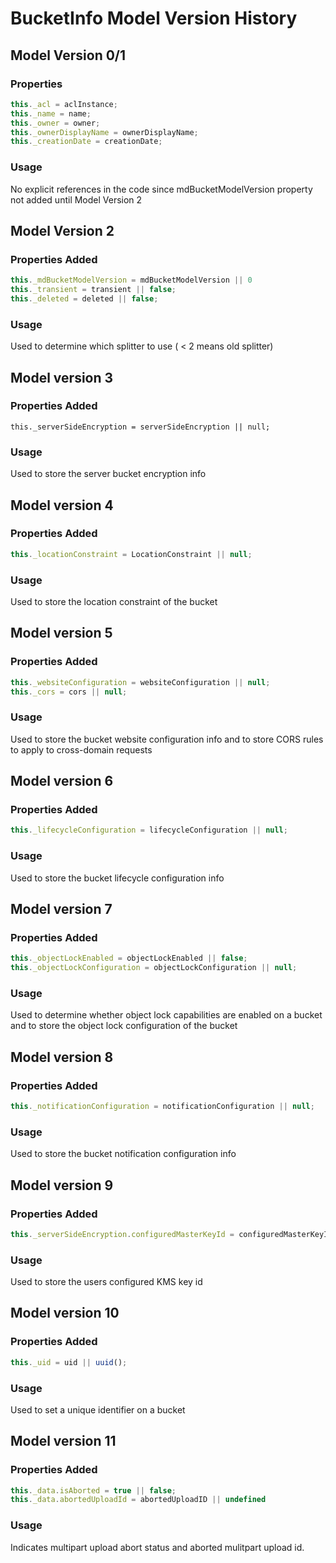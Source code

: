 # BucketInfo Model Version History

## Model Version 0/1

### Properties

``` javascript
this._acl = aclInstance;
this._name = name;
this._owner = owner;
this._ownerDisplayName = ownerDisplayName;
this._creationDate = creationDate;
```

### Usage

No explicit references in the code since mdBucketModelVersion
property not added until Model Version 2

## Model Version 2

### Properties Added

``` javascript
this._mdBucketModelVersion = mdBucketModelVersion || 0
this._transient = transient || false;
this._deleted = deleted || false;
```

### Usage

Used to determine which splitter to use ( < 2 means old splitter)

## Model version 3

### Properties Added

```
this._serverSideEncryption = serverSideEncryption || null;
```

### Usage

Used to store the server bucket encryption info

## Model version 4

### Properties Added

```javascript
this._locationConstraint = LocationConstraint || null;
```

### Usage

Used to store the location constraint of the bucket

## Model version 5

### Properties Added

```javascript
this._websiteConfiguration = websiteConfiguration || null;
this._cors = cors || null;
```

### Usage

Used to store the bucket website configuration info
and to store CORS rules to apply to cross-domain requests

## Model version 6

### Properties Added

```javascript
this._lifecycleConfiguration = lifecycleConfiguration || null;
```

### Usage

Used to store the bucket lifecycle configuration info

## Model version 7

### Properties Added

```javascript
this._objectLockEnabled = objectLockEnabled || false;
this._objectLockConfiguration = objectLockConfiguration || null;
```

### Usage

Used to determine whether object lock capabilities are enabled on a bucket and
to store the object lock configuration of the bucket

## Model version 8

### Properties Added

```javascript
this._notificationConfiguration = notificationConfiguration || null;
```

### Usage

Used to store the bucket notification configuration info

## Model version 9

### Properties Added

```javascript
this._serverSideEncryption.configuredMasterKeyId = configuredMasterKeyId || undefined;
```

### Usage

Used to store the users configured KMS key id

## Model version 10

### Properties Added

```javascript
this._uid = uid || uuid();
```

### Usage

Used to set a unique identifier on a bucket

## Model version 11

### Properties Added

```javascript
this._data.isAborted = true || false;
this._data.abortedUploadId = abortedUploadID || undefined
```

### Usage

Indicates multipart upload abort status and aborted mulitpart upload id.
